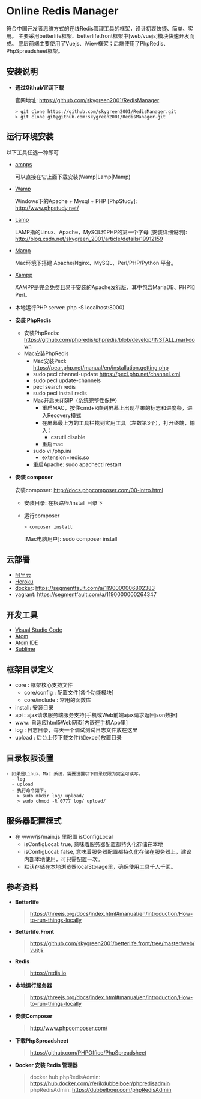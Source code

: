 # Online Redis Manager

符合中国开发者思维方式的在线Redis管理工具的框架，设计初衷快捷、简单、实用。
主要采用betterlife框架、betterlife.front框架中[web/vuejs]模块快速开发而成。
底层前端主要使用了Vuejs、iView框架；后端使用了PhpRedis、PhpSpreadsheet框架。

## 安装说明

* **通过Github官网下载**

  官网地址: https://github.com/skygreen2001/RedisManager

  ```
  > git clone https://github.com/skygreen2001/RedisManager.git
  > git clone git@github.com:skygreen2001/RedisManager.git
  ```

## 运行环境安装

  以下工具任选一种即可

  - [ampps](http://www.ampps.com)

    可以直接在它上面下载安装(Wamp|Lamp|Mamp)

  - [Wamp](http://www.wampserver.com/en/)

    Windows下的Apache + Mysql + PHP
    [PhpStudy]: http://www.phpstudy.net/

  - [Lamp](https://lamp.sh/)

    LAMP指的Linux、Apache，MySQL和PHP的第一个字母
    [安装详细说明]: http://blog.csdn.net/skygreen_2001/article/details/19912159

  - [Mamp](http://www.mamp.info/en/)

    Mac环境下搭建 Apache/Nginx、MySQL、Perl/PHP/Python 平台。

  - [Xampp](https://www.apachefriends.org/zh_cn/index.html)

    XAMPP是完全免费且易于安装的Apache发行版，其中包含MariaDB、PHP和Perl。

  - 本地运行PHP server: php -S localhost:8000)

* **安装 PhpRedis**

  - 安装PhpRedis: https://github.com/phpredis/phpredis/blob/develop/INSTALL.markdown
  - Mac安装PhpRedis
    - Mac安装Pecl: https://pear.php.net/manual/en/installation.getting.php
    - sudo pecl channel-update https://pecl.php.net/channel.xml
    - sudo pecl update-channels
    - pecl search redis
    - sudo pecl install redis
    - Mac开启关闭SIP（系统完整性保护）
      - 重启MAC，按住cmd+R直到屏幕上出现苹果的标志和进度条，进入Recovery模式
      - 在屏幕最上方的工具栏找到实用工具（左数第3个），打开终端，输入：
        - csrutil disable
      - 重启mac
    - sudo vi /php.ini
      - extension=redis.so
    - 重启Apache: sudo apachectl restart

* **安装 composer**

  安装composer: http://docs.phpcomposer.com/00-intro.html

  - 安装目录: 在根路径/install 目录下
  - 运行composer

    ```
    > composer install
    ```
    [Mac电脑用户]: sudo composer install

## 云部署

* [阿里云](https://market.aliyun.com/developer)
* [Heroku](https://devcenter.heroku.com/categories/php)
* [docker](https://docs.docker.com): https://segmentfault.com/a/1190000006802383
* [vagrant](https://app.vagrantup.com/laravel/boxes/homestead-7): https://segmentfault.com/a/1190000000264347

## 开发工具

* [Visual Studio Code](https://code.visualstudio.com/)
* [Atom](https://atom.io)
* [Atom IDE](https://ide.atom.io/)
* [Sublime](http://www.sublimetext.com)

## 框架目录定义

  - core   : 框架核心支持文件
    - core/config      : 配置文件[各个功能模块]
    - core/include     : 常用的函数库
  - install: 安装目录
  - api    : ajax请求服务端服务支持[手机或Web前端ajax请求返回json数据]
  - www: 自适应html5Web网页[内嵌在手机App里]
  - log    : 日志目录，每天一个调试测试日志文件放在这里
  - upload : 后台上传下载文件(如excel)放置目录 

## 目录权限设置

    - 如果是Linux、Mac 系统，需要设置以下目录权限为完全可读写。
      - log     
      - upload 
      - 执行命令如下:
        > sudo mkdir log/ upload/
        > sudo chmod -R 0777 log/ upload/
    
## 服务器配置模式

  - 在 www/js/main.js 里配置 isConfigLocal
    - isConfigLocal: true, 意味着服务器配置都持久化存储在本地
    - isConfigLocal: false, 意味着服务器配置都持久化存储在服务器上，建议内部本地使用，可只需配置一次。
    - 默认存储在本地浏览器localStorage里，确保使用工具千人千面。

## 参考资料

* **Betterlife**
  > https://threejs.org/docs/index.html#manual/en/introduction/How-to-run-things-locally
* **Betterlife.Front**
  > https://github.com/skygreen2001/betterlife.front/tree/master/web/vuejs
* **Redis**
  > https://redis.io
* **本地运行服务器**
  > https://threejs.org/docs/index.html#manual/en/introduction/How-to-run-things-locally
* **安装Composer**
  > http://www.phpcomposer.com/
* **下载PhpSpreadsheet**
  > https://github.com/PHPOffice/PhpSpreadsheet

* **Docker 安装 Redis 管理器**
  > docker hub phpRedisAdmin: https://hub.docker.com/r/erikdubbelboer/phpredisadmin
  > phpRedisAdmin: https://dubbelboer.com/phpRedisAdmin